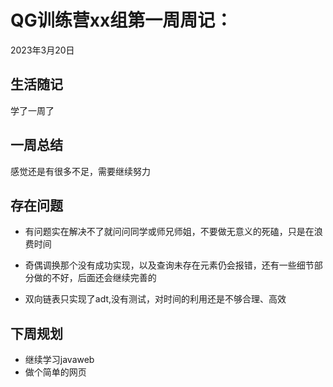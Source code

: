 # QG训练营xx组第一周周记：
2023年3月20日

## 生活随记

学了一周了

## 一周总结

感觉还是有很多不足，需要继续努力

## 存在问题

- 有问题实在解决不了就问问同学或师兄师姐，不要做无意义的死磕，只是在浪费时间

- 奇偶调换那个没有成功实现，以及查询未存在元素仍会报错，还有一些细节部分做的不好，后面还会继续完善的

- 双向链表只实现了adt,没有测试，对时间的利用还是不够合理、高效

## 下周规划

- 继续学习javaweb
- 做个简单的网页
